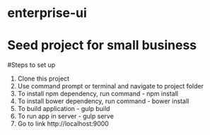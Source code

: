 # enterprise-ui
# Seed project for small business 
#Steps to set up 
1. Clone this project 
2. Use command prompt or terminal and navigate to project folder
3. To install npm dependency, run command - npm install
4. To install bower dependency, run command - bower install
5. To build application - gulp build
6. To run app in server - gulp serve
7. Go to link http://localhost:9000
